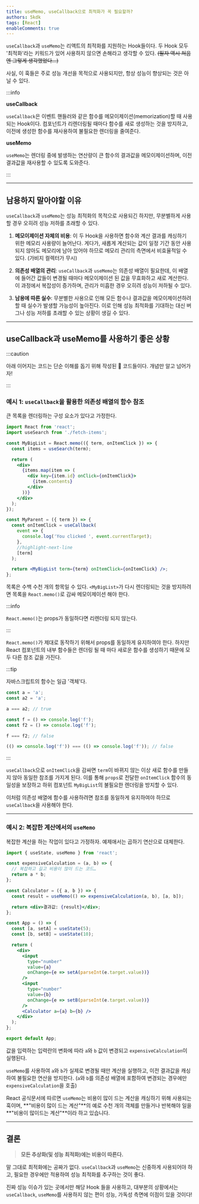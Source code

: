 ```yaml
---
title: useMemo, useCallback으로 최적화가 꼭 필요할까?
authors: 5kdk
tags: [React]
enableComments: true
---
```


`useCallback`과 `useMemo`는 리액트의 최적화를 지원하는 Hook들이다. 두 Hook 모두 '최적화'라는 키워드가 있어 사용하지 않으면 손해라고 생각할 수 있다. ~~(필자 역시 처음엔 그렇게 생각했었다...)~~

사실, 이 훅들은 주로 성능 개선을 목적으로 사용되지만, 항상 성능이 향상되는 것은 아닐 수 있다.

<!--truncate-->

:::info

**useCallback**

`useCallback`은 이벤트 핸들러와 같은 함수를 메모이제이션(memorization)할 때 사용되는 Hook이다. 컴포넌트가 리렌더링될 때마다 함수를 새로 생성하는 것을 방지하고, 이전에 생성한 함수를 재사용하여 불필요한 렌더링을 줄여준다.

**useMemo**

`useMemo`는 렌더링 중에 발생하는 연산량이 큰 함수의 결과값을 메모이제이션하며, 이전 결과값을 재사용할 수 있도록 도와준다.

:::

---

## 남용하지 말아야할 이유

`useCallback`과 `useMemo`는 성능 최적화의 목적으로 사용되긴 하지만, 무분별하게 사용할 경우 오히려 성능 저하를 초래할 수 있다.

1. **메모이제이션 자체의 비용**: 이 두 Hook을 사용하면 함수와 계산 결과를 캐싱하기 위한 메모리 사용량이 늘어난다. 게다가, 새롭게 계산되는 값이 일정 기간 동안 사용되지 않아도 메모리에 남아 있어야 하므로 메모리 관리의 측면에서 비효율적일 수 있다. (가비지 컬렉터가 무시)

2. **의존성 배열의 관리**: `useCallback`과 `useMemo`는 의존성 배열이 필요한데, 이 배열에 들어간 값들이 변경될 때마다 메모이제이션 된 값을 무효화하고 새로 계산한다. 이 과정에서 복잡성이 증가하며, 관리가 미흡한 경우 오히려 성능이 저하될 수 있다.

3. **남용에 따른 실수**: 무분별한 사용으로 인해 모든 함수나 결과값을 메모이제이션하려 할 때 실수가 발생할 가능성이 높아진다. 이로 인해 성능 최적화를 기대하는 대신 버그나 성능 저하를 초래할 수 있는 상황이 생길 수 있다.

---

## useCallback과 useMemo를 사용하기 좋은 상황

:::caution

아래 이어지는 코드는 단순 이해를 돕기 위해 작성된 💩 코드들이다. 개념만 알고 넘어가자!

:::

### 예시 1: `useCallback`을 활용한 의존성 배열의 함수 참조

큰 목록을 렌더링하는 구성 요소가 있다고 가정한다.

```jsx
import React from 'react';
import useSearch from './fetch-items';

const MyBigList = React.memo(({ term, onItemClick }) => {
  const items = useSearch(term);

  return (
    <div>
      {items.map(item => (
        <div key={item.id} onClick={onItemClick}>
          {item.contents}
        </div>
      ))}
    </div>
  );
});

const MyParent = ({ term }) => {
  const onItemClick = useCallback(
    event => {
      console.log('You clicked ', event.currentTarget);
    },
    //highlight-next-line
    [term]
  );

  return <MyBigList term={term} onItemClick={onItemClick} />;
};
```

목록은 수백 수천 개의 항목일 수 있다. `<MyBigList>`가 다시 렌더링되는 것을 방지하려면 목록을 `React.memo()`로 감싸 메모이제이션 해야 한다.

:::info

`React.memo()`는 props가 동일하다면 리렌더링 되지 않는다.

:::

`React.memo()`가 제대로 동작하기 위해서 props를 동일하게 유지하여야 한다. 하지만 React 컴포넌트의 내부 함수들은 렌더링 될 때 마다 새로운 함수를 생성하기 때문에 모두 다른 참조 값을 가진다.

:::tip

자바스크립트의 함수는 일급 '객체'다.

```js
const a = 'a';
const a2 = 'a';

a === a2; // true

const f = () => console.log('f');
const f2 = () => console.log('f');

f === f2; // false

(() => console.log('f')) === (() => console.log('f')); // false
```

:::

`useCallback`으로 `onItemClick`을 감싸면 `term`이 바뀌지 않는 이상 새로 함수를 만들지 않아 동일한 참조를 가지게 된다. 이를 통해 `props`로 전달한 `onItemClick` 함수의 동일성을 보장하고 하위 컴포넌트 `MyBigList`의 불필요한 렌더링을 방지할 수 있다.

이처럼 의존성 배열에 함수를 사용하려면 참조를 동일하게 유지하여야 하므로 `useCallback`을 사용해야 한다.

---

### 예시 2: 복잡한 계산에서의 `useMemo`

복잡한 계산을 하는 작업이 있다고 가정하자. 예제애서는 곱하기 연산으로 대체한다.

```jsx
import { useState, useMemo } from 'react';

const expensiveCalculation = (a, b) => {
  // 복잡하고 길고 비용이 많이 드는 코드…
  return a * b;
};

const Calculator = ({ a, b }) => {
  const result = useMemo(() => expensiveCalculation(a, b), [a, b]);

  return <div>결과값: {result}</div>;
};

const App = () => {
  const [a, setA] = useState(5);
  const [b, setB] = useState(10);

  return (
    <div>
      <input
        type="number"
        value={a}
        onChange={e => setA(parseInt(e.target.value))}
      />
      <input
        type="number"
        value={b}
        onChange={e => setB(parseInt(e.target.value))}
      />
      <Calculator a={a} b={b} />
    </div>
  );
};

export default App;
```

값을 입력하는 입력란의 변화에 따라 `a`와 `b` 값이 변경되고 `expensiveCalculation`이 실행된다.

`useMemo`를 사용하여 `a`와 `b`가 실제로 변경될 때만 계산을 실행하고, 이전 결과값을 캐싱하여 불필요한 연산을 방지한다. (`a`와 `b`를 의존성 배열에 포함하여 변경되는 경우에만 `expensiveCalculation`을 호출)

React 공식문서에 따르면 `useMemo`는 비용이 많이 드는 계산을 캐싱하기 위해 사용되는 훅이며, **"비용이 많이 드는 계산"**의 예로 수천 개의 객체를 만들거나 반복해야 일을 **"비용이 많이드는 계산"**이라 하고 있습니다.

---

## 결론

> **모든 추상화(및 성능 최적화)에는 비용이 따른다.**

말 그대로 최적화에는 공짜가 없다. `useCallback`과 `useMemo`는 신중하게 사용되어야 하고, 필요한 경우에만 적용하여 성능 최적화를 추구하는 것이 좋다.

진짜 성능 이슈가 있는 곳에서만 해당 Hook 들을 사용하고, 대부분의 상황에서는 `useCallback`, `useMemo`를 사용하지 않는 편이 성능, 가독성 측면에 이점이 있을 것이다!
